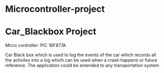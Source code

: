 # Microcontroller-project
<h1>Car_Blackbox Project</h1>
Micro controller: PIC 16F877A

Car Black box which is used to log the events of the car which records all the activites into a log which can be
used when a crash happens or future reference. The application could be extended to any transportation
system
